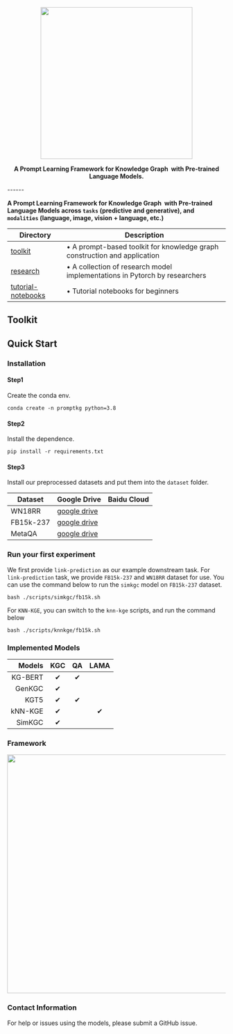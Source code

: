 <div align="center">

<img src="https://github.com/zjunlp/PromptKG/blob/main/resources/logo.svg" width="350px">


**A Prompt Learning Framework for Knowledge Graph  with Pre-trained Language Models.**

</div>
------

**A Prompt Learning Framework for Knowledge Graph  with Pre-trained Language Models  across ```tasks``` (predictive and generative), and ```modalities``` (language, image, vision + language, etc.)**

| Directory | Description |
|-----------|-------------|
| [toolkit](toolkit) | • A prompt-based toolkit for knowledge graph construction and application |
| [research](research) | • A collection of research model implementations in Pytorch by researchers |
| [tutorial-notebooks](tutorial-notebooks) | • Tutorial notebooks for beginners |


## Toolkit


## Quick Start

### Installation

#### **Step1**

Create the conda env.

```shell
conda create -n promptkg python=3.8
```

#### **Step2**

Install the dependence.

```shell
pip install -r requirements.txt
```

#### Step3

Install our preprocessed datasets and put them into the `dataset` folder.

| Dataset | Google Drive                                                 | Baidu Cloud |
| ------- | ------------------------------------------------------------ | ----------- |
| WN18RR  | [google drive](https://drive.google.com/drive/folders/1k5mT3d7fldVSSyAYH5KWv3_BI3B2-BXJ?usp=sharing) |             |
|FB15k-237| [google drive](https://drive.google.com/drive/folders/1aNkuAIQeFOfN4B04xnBOzxhMZKNMxoBH?usp=sharing) |             |
| MetaQA  | [google drive](https://drive.google.com/drive/folders/1q4kph9nd4ADjvkPIZvAwYbqza7o7DFt9?usp=sharing) |             |






### Run your first experiment

We first provide `link-prediction` as our example downstream task.
For `link-prediction` task, we provide `FB15k-237` and `WN18RR` dataset for use.
You can use the command below to run the `simkgc` model on `FB15k-237` dataset.

```shell
bash ./scripts/simkgc/fb15k.sh
```

For `KNN-KGE`, you can switch to the `knn-kge` scripts, and run the command below

```shell
bash ./scripts/knnkge/fb15k.sh
```


### Implemented Models
| Models | KGC  |  QA  |  LAMA |
| -----------: | :------: | :------: |:------: |
| KG-BERT |  ✔  |  ✔  | |
| GenKGC |  ✔  |      | |
|   KGT5 |  ✔   |  ✔  | |
| kNN-KGE |  ✔   |      |✔ |
| SimKGC |  ✔   |      | |

### Framework

<div align="center">
    <img src="https://github.com/zjunlp/PromptKG/blob/main/resources/framework.jpg" width="550px">
</div>




### Contact Information

For help or issues using the models, please submit a GitHub issue.
